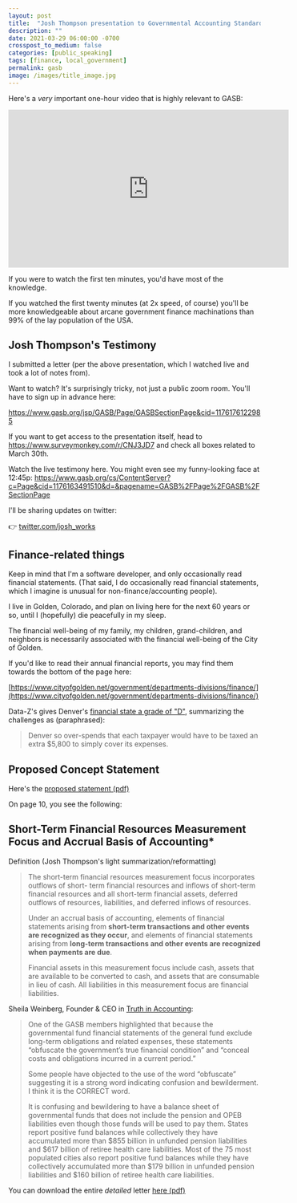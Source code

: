 ```yaml
---
layout: post
title:  "Josh Thompson presentation to Governmental Accounting Standards Board (GASB)"
description: ""
date: 2021-03-29 06:00:00 -0700
crosspost_to_medium: false
categories: [public_speaking]
tags: [finance, local_government]
permalink: gasb
image: /images/title_image.jpg
---
```


Here's a *very* important one-hour video that is highly relevant to GASB:

<iframe width="560" height="315" src="https://www.youtube.com/embed/MeYHHIAkjus" title="YouTube video player" frameborder="0" allow="accelerometer; autoplay; clipboard-write; encrypted-media; gyroscope; picture-in-picture" allowfullscreen></iframe>

If you were to watch the first ten minutes, you'd have most of the knowledge.

If you watched the first twenty minutes (at 2x speed, of course) you'll be more knowledgeable about arcane government finance machinations than 99% of the lay population of the USA. 

## Josh Thompson's Testimony

I submitted a letter (per the above presentation, which I watched live and took a lot of notes from).

Want to watch? It's surprisingly tricky, not just a public zoom room. You'll have to sign up in advance here:

https://www.gasb.org/jsp/GASB/Page/GASBSectionPage&cid=1176176122985

If you want to get access to the presentation itself, head to https://www.surveymonkey.com/r/CNJ3JD7 and check all boxes related to March 30th.

Watch the live testimony here. You might even see my funny-looking face at 12:45p: https://www.gasb.org/cs/ContentServer?c=Page&cid=1176163491510&d=&pagename=GASB%2FPage%2FGASB%2FSectionPage

I'll be sharing updates on twitter: 

👉 [twitter.com/josh_works](https://twitter.com/josh_works)

## Finance-related things

Keep in mind that I'm a software developer, and only occasionally read financial statements. (That said, I do occasionally read financial statements, which I imagine is unusual for non-finance/accounting people).

I live in Golden, Colorado, and plan on living here for the next 60 years or so, until I (hopefully) die peacefully in my sleep. 

The financial well-being of my family, my children, grand-children, and neighbors is necessarily associated with the financial well-being of the City of Golden.

If you'd like to read their annual financial reports, you may find them towards the bottom of the page here:

[https://www.cityofgolden.net/government/departments-divisions/finance/](https://www.cityofgolden.net/government/departments-divisions/finance/)

Data-Z's gives Denver's [financial state a grade of "D"](https://www.data-z.org/state_data_and_comparisons/city/denver), summarizing the challenges as (paraphrased):

> Denver so over-spends that each taxpayer would have to be taxed an extra $5,800 to simply cover its expenses. 

## Proposed Concept Statement

Here's the [proposed statement (pdf)](https://www.gasb.org/cs/Satellite?c=Document_C&cid=1176174822546&pagename=GASB%2FDocument_C%2FDocumentPage)

On page 10, you see the following: 

## Short-Term Financial Resources Measurement Focus and Accrual Basis of Accounting*

Definition (Josh Thompson's light summarization/reformatting)

> The short-term financial resources measurement focus incorporates outflows of short- term financial resources and inflows of short-term financial resources and all short-term financial assets, deferred outflows of resources, liabilities, and deferred inflows of resources. 
>
> Under an accrual basis of accounting, elements of financial statements arising from **short-term transactions and other events are recognized as they occur**, and elements of financial statements arising from **long-term transactions and other events are recognized when payments are due**. 
> 
> Financial assets in this measurement focus include cash, assets that are available to be converted to cash, and assets that are consumable in lieu of cash. All liabilities in this measurement focus are financial liabilities.


Sheila Weinberg, Founder & CEO in [Truth in Accounting](https://www.truthinaccounting.org/):

> One of the GASB members highlighted that because the governmental fund financial statements of the general fund exclude long-term obligations and related expenses, these statements “obfuscate the government’s true financial condition” and “conceal costs and obligations incurred in a current period.”
> 
> Some people have objected to the use of the word “obfuscate” suggesting it is a strong word indicating confusion and bewilderment. I think it is the CORRECT word.
> 
> It is confusing and bewildering to have a balance sheet of governmental funds that does not include the pension and OPEB liabilities even though those funds will be used to pay them. States report positive fund balances while collectively they have accumulated more than $855 billion in unfunded pension liabilities and $617 billion of retiree health care liabilities. Most of the 75 most populated cities also report positive fund balances while they have collectively accumulated more than $179 billion in unfunded pension liabilities and $160 billion of retiree health care liabilities.

You can download the entire _detailed_ letter [here (pdf)](/_data/sheila_weinberg_gasb_letter.pdf)
